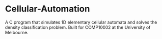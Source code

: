 # Cellular-Automation
A C program that simulates 1D elementary cellular automata and solves the density classification problem. Built for COMP10002 at the University of Melbourne.
